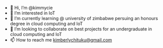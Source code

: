 - 👋 Hi, I’m @kimmycie
- 👀 I’m interested in IoT 
- 🌱 I’m currently learning @ university of zimbabwe persuing an honours degree in cloud computing and IoT
- 💞️ I’m looking to collaborate on best projects for an undergraduate in cloud computing and IoT
- 📫 How to reach me kimberlychituku@gmail.com

<!---
kimmycie/kimmycie is a ✨ special ✨ repository because its `README.md` (this file) appears on your GitHub profile.
You can click the Preview link to take a look at your changes.
--->

